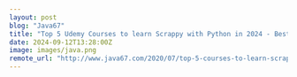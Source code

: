 ```yaml
---
layout: post
blog: "Java67"
title: "Top 5 Udemy Courses to learn Scrappy with Python in 2024 - Best of Lot"
date: 2024-09-12T13:28:00Z
image: images/java.png
remote_url: "http://www.java67.com/2020/07/top-5-courses-to-learn-scrapy-with-python.html"
---
```

